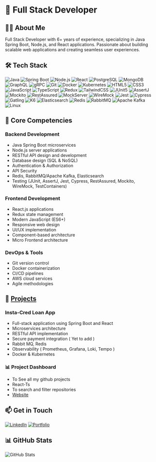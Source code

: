 # 👋 Full Stack Developer


## 👨‍💻 About Me
Full Stack Developer with 6+ years of experience, specializing in Java Spring Boot, Node.js, and React applications. Passionate about building scalable web applications and creating seamless user experiences.


## 🛠️ Tech Stack
![Java](https://img.shields.io/badge/Java-ED8B00?style=flat&logo=openjdk&logoColor=white)
![Spring Boot](https://img.shields.io/badge/Spring_Boot-6DB33F?style=flat&logo=spring-boot&logoColor=white)
![Node.js](https://img.shields.io/badge/Node.js-43853D?style=flat&logo=node.js&logoColor=white)
![React](https://img.shields.io/badge/React-20232A?style=flat&logo=react&logoColor=61DAFB)
![PostgreSQL](https://img.shields.io/badge/PostgreSQL-316192?style=flat&logo=postgresql&logoColor=white)
![MongoDB](https://img.shields.io/badge/MongoDB-4EA94B?style=flat&logo=mongodb&logoColor=white)
![GraphQL](https://img.shields.io/badge/GraphQL-E10098?style=flat&logo=graphql&logoColor=white)
![gRPC](https://img.shields.io/badge/gRPC-244c5a?style=flat&logo=google&logoColor=white)
![Git](https://img.shields.io/badge/Git-F05032?style=flat&logo=git&logoColor=white)
![Docker](https://img.shields.io/badge/Docker-2496ED?style=flat&logo=docker&logoColor=white)
![Kubernetes](https://img.shields.io/badge/Kubernetes-326CE5?style=flat&logo=kubernetes&logoColor=white)
![HTML5](https://img.shields.io/badge/HTML5-E34F26?style=flat&logo=html5&logoColor=white)
![CSS3](https://img.shields.io/badge/CSS3-1572B6?style=flat&logo=css3&logoColor=white)
![JavaScript](https://img.shields.io/badge/JavaScript-F7DF1E?style=flat&logo=javascript&logoColor=black)
![TypeScript](https://img.shields.io/badge/TypeScript-007ACC?style=flat&logo=typescript&logoColor=white)
![Redux](https://img.shields.io/badge/Redux-593D88?style=flat&logo=redux&logoColor=white)
![TailwindCSS](https://img.shields.io/badge/Tailwind_CSS-38B2AC?style=flat&logo=tailwind-css&logoColor=white)
![JUnit5](https://img.shields.io/badge/JUnit5-25A162?style=flat&logo=junit5&logoColor=white)
![AssertJ](https://img.shields.io/badge/AssertJ-43853D?style=flat&logo=java&logoColor=white)
![Mockito](https://img.shields.io/badge/Mockito-6DB33F?style=flat&logo=java&logoColor=white)
![RestAssured](https://img.shields.io/badge/RestAssured-43853D?style=flat&logo=java&logoColor=white)
![MockServer](https://img.shields.io/badge/MockServer-25A162?style=flat&logo=java&logoColor=white)
![WireMock](https://img.shields.io/badge/WireMock-FF6C37?style=flat&logo=java&logoColor=white)
![Jest](https://img.shields.io/badge/Jest-C21325?style=flat&logo=jest&logoColor=white)
![Cypress](https://img.shields.io/badge/Cypress-17202C?style=flat&logo=cypress&logoColor=white)
![Gatling](https://img.shields.io/badge/Gatling-FF9E2A?style=flat&logo=gatling&logoColor=white)
![K6](https://img.shields.io/badge/K6-7D64FF?style=flat&logo=k6&logoColor=white)
![Elasticsearch](https://img.shields.io/badge/Elasticsearch-005571?style=flat&logo=elasticsearch&logoColor=white)
![Redis](https://img.shields.io/badge/Redis-DC382D?style=flat&logo=redis&logoColor=white)
![RabbitMQ](https://img.shields.io/badge/RabbitMQ-FF6600?style=flat&logo=rabbitmq&logoColor=white)
![Apache Kafka](https://img.shields.io/badge/Apache_Kafka-231F20?style=flat&logo=apache-kafka&logoColor=white)
![Linux](https://img.shields.io/badge/Linux-FCC624?style=flat&logo=linux&logoColor=black)


## 🎯 Core Competencies

### Backend Development
- Java Spring Boot microservices
- Node.js server applications
- RESTful API design and development
- Database design (SQL & NoSQL)
- Authentication & Authorization
- API Security
- Redis, RabbitMQ/Apache Kafka, Elasticsearch
- Testing (JUnit, AssertJ, Jest, Cypress, RestAssured, Mockito, WireMock, TestContainers)

### Frontend Development
- React.js applications
- Redux state management
- Modern JavaScript (ES6+)
- Responsive web design
- UI/UX implementation
- Component-based architecture
- Micro Frontend architecture

### DevOps & Tools
- Git version control
- Docker containerization
- CI/CD pipelines
- AWS cloud services
- Agile methodologies

## 🚀 [Projects](https://projects.paravartech.com/)

### Insta-Cred Loan App
- Full-stack application using Spring Boot and React
- Microservices architecture
- RESTful API implementation
- Secure payment integration ( Yet to add )
- Rabbit MQ, Redis
- Observability ( Prometheus, Grafana, Loki, Tempo )
- Docker & Kubernetes

### 📊 Project Dashboard
- To See all my github projects
- React-Ts
- To search and filter repositories
- [Website](https://projects.paravartech.com/)


## 📫 Get in Touch
[![LinkedIn](https://img.shields.io/badge/LinkedIn-0077B5?style=flat&logo=linkedin&logoColor=white)](https://www.linkedin.com/in/ravinder-reddy-kothabad-333719192/)
[![Portfolio](https://img.shields.io/badge/Portfolio-F05032?style=flat)](https://paravartech.com/)

## 📊 GitHub Stats
![GitHub Stats](https://github-readme-stats.vercel.app/api?username=devravinder&show_icons=true&theme=algolia)
